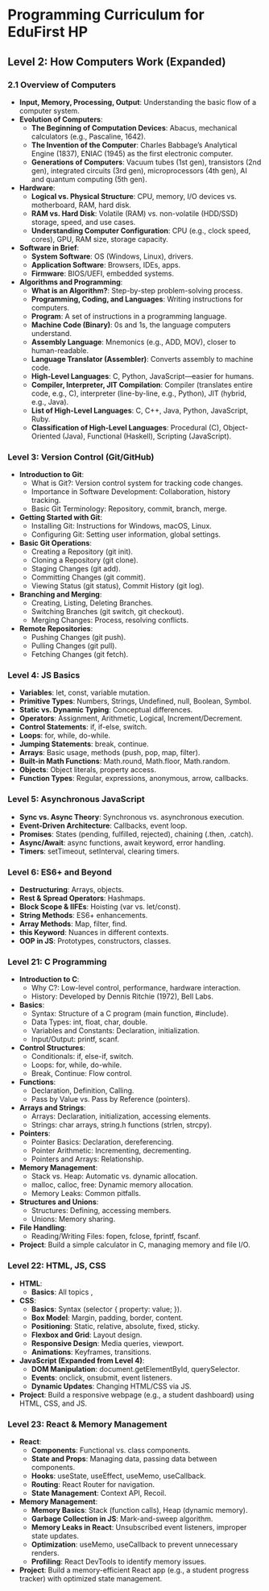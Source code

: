 # Programming Curriculum for EduFirst HP

## Level 2: How Computers Work (Expanded)

### 2.1 Overview of Computers

- **Input, Memory, Processing, Output**: Understanding the basic flow of a computer system.
- **Evolution of Computers**:
  - **The Beginning of Computation Devices**: Abacus, mechanical calculators (e.g., Pascaline, 1642).
  - **The Invention of the Computer**: Charles Babbage’s Analytical Engine (1837), ENIAC (1945) as the first electronic computer.
  - **Generations of Computers**: Vacuum tubes (1st gen), transistors (2nd gen), integrated circuits (3rd gen), microprocessors (4th gen), AI and quantum computing (5th gen).
- **Hardware**:
  - **Logical vs. Physical Structure**: CPU, memory, I/O devices vs. motherboard, RAM, hard disk.
  - **RAM vs. Hard Disk**: Volatile (RAM) vs. non-volatile (HDD/SSD) storage, speed, and use cases.
  - **Understanding Computer Configuration**: CPU (e.g., clock speed, cores), GPU, RAM size, storage capacity.
- **Software in Brief**:
  - **System Software**: OS (Windows, Linux), drivers.
  - **Application Software**: Browsers, IDEs, apps.
  - **Firmware**: BIOS/UEFI, embedded systems.
- **Algorithms and Programming**:
  - **What is an Algorithm?**: Step-by-step problem-solving process.
  - **Programming, Coding, and Languages**: Writing instructions for computers.
  - **Program**: A set of instructions in a programming language.
  - **Machine Code (Binary)**: 0s and 1s, the language computers understand.
  - **Assembly Language**: Mnemonics (e.g., ADD, MOV), closer to human-readable.
  - **Language Translator (Assembler)**: Converts assembly to machine code.
  - **High-Level Languages**: C, Python, JavaScript—easier for humans.
  - **Compiler, Interpreter, JIT Compilation**: Compiler (translates entire code, e.g., C), interpreter (line-by-line, e.g., Python), JIT (hybrid, e.g., Java).
  - **List of High-Level Languages**: C, C++, Java, Python, JavaScript, Ruby.
  - **Classification of High-Level Languages**: Procedural (C), Object-Oriented (Java), Functional (Haskell), Scripting (JavaScript).

### Level 3: Version Control (Git/GitHub)

- **Introduction to Git**:
  - What is Git?: Version control system for tracking code changes.
  - Importance in Software Development: Collaboration, history tracking.
  - Basic Git Terminology: Repository, commit, branch, merge.
- **Getting Started with Git**:
  - Installing Git: Instructions for Windows, macOS, Linux.
  - Configuring Git: Setting user information, global settings.
- **Basic Git Operations**:
  - Creating a Repository (git init).
  - Cloning a Repository (git clone).
  - Staging Changes (git add).
  - Committing Changes (git commit).
  - Viewing Status (git status), Commit History (git log).
- **Branching and Merging**:
  - Creating, Listing, Deleting Branches.
  - Switching Branches (git switch, git checkout).
  - Merging Changes: Process, resolving conflicts.
- **Remote Repositories**:
  - Pushing Changes (git push).
  - Pulling Changes (git pull).
  - Fetching Changes (git fetch).

### Level 4: JS Basics

- **Variables**: let, const, variable mutation.
- **Primitive Types**: Numbers, Strings, Undefined, null, Boolean, Symbol.
- **Static vs. Dynamic Typing**: Conceptual differences.
- **Operators**: Assignment, Arithmetic, Logical, Increment/Decrement.
- **Control Statements**: if, if-else, switch.
- **Loops**: for, while, do-while.
- **Jumping Statements**: break, continue.
- **Arrays**: Basic usage, methods (push, pop, map, filter).
- **Built-in Math Functions**: Math.round, Math.floor, Math.random.
- **Objects**: Object literals, property access.
- **Function Types**: Regular, expressions, anonymous, arrow, callbacks.

### Level 5: Asynchronous JavaScript

- **Sync vs. Async Theory**: Synchronous vs. asynchronous execution.
- **Event-Driven Architecture**: Callbacks, event loop.
- **Promises**: States (pending, fulfilled, rejected), chaining (.then, .catch).
- **Async/Await**: async functions, await keyword, error handling.
- **Timers**: setTimeout, setInterval, clearing timers.

### Level 6: ES6+ and Beyond

- **Destructuring**: Arrays, objects.
- **Rest & Spread Operators**: Hashmaps.
- **Block Scope & IIFEs**: Hoisting (var vs. let/const).
- **String Methods**: ES6+ enhancements.
- **Array Methods**: Map, filter, find.
- **this Keyword**: Nuances in different contexts.
- **OOP in JS**: Prototypes, constructors, classes.

### Level 21: C Programming

- **Introduction to C**:
  - Why C?: Low-level control, performance, hardware interaction.
  - History: Developed by Dennis Ritchie (1972), Bell Labs.
- **Basics**:
  - Syntax: Structure of a C program (main function, #include).
  - Data Types: int, float, char, double.
  - Variables and Constants: Declaration, initialization.
  - Input/Output: printf, scanf.
- **Control Structures**:
  - Conditionals: if, else-if, switch.
  - Loops: for, while, do-while.
  - Break, Continue: Flow control.
- **Functions**:
  - Declaration, Definition, Calling.
  - Pass by Value vs. Pass by Reference (pointers).
- **Arrays and Strings**:
  - Arrays: Declaration, initialization, accessing elements.
  - Strings: char arrays, string.h functions (strlen, strcpy).
- **Pointers**:
  - Pointer Basics: Declaration, dereferencing.
  - Pointer Arithmetic: Incrementing, decrementing.
  - Pointers and Arrays: Relationship.
- **Memory Management**:
  - Stack vs. Heap: Automatic vs. dynamic allocation.
  - malloc, calloc, free: Dynamic memory allocation.
  - Memory Leaks: Common pitfalls.
- **Structures and Unions**:
  - Structures: Defining, accessing members.
  - Unions: Memory sharing.
- **File Handling**:
  - Reading/Writing Files: fopen, fclose, fprintf, fscanf.
- **Project**: Build a simple calculator in C, managing memory and file I/O.

### Level 22: HTML, JS, CSS

- **HTML**:
  - **Basics**: All topics ,
- **CSS**:
  - **Basics**: Syntax (selector { property: value; }).
  - **Box Model**: Margin, padding, border, content.
  - **Positioning**: Static, relative, absolute, fixed, sticky.
  - **Flexbox and Grid**: Layout design.
  - **Responsive Design**: Media queries, viewport.
  - **Animations**: Keyframes, transitions.
- **JavaScript (Expanded from Level 4)**:
  - **DOM Manipulation**: document.getElementById, querySelector.
  - **Events**: onclick, onsubmit, event listeners.
  - **Dynamic Updates**: Changing HTML/CSS via JS.
- **Project**: Build a responsive webpage (e.g., a student dashboard) using HTML, CSS, and JS.

### Level 23: React & Memory Management

- **React**:
  - **Components**: Functional vs. class components.
  - **State and Props**: Managing data, passing data between components.
  - **Hooks**: useState, useEffect, useMemo, useCallback.
  - **Routing**: React Router for navigation.
  - **State Management**: Context API, Recoil.
- **Memory Management**:
  - **Memory Basics**: Stack (function calls), Heap (dynamic memory).
  - **Garbage Collection in JS**: Mark-and-sweep algorithm.
  - **Memory Leaks in React**: Unsubscribed event listeners, improper state updates.
  - **Optimization**: useMemo, useCallback to prevent unnecessary renders.
  - **Profiling**: React DevTools to identify memory issues.
- **Project**: Build a memory-efficient React app (e.g., a student progress tracker) with optimized state management.
